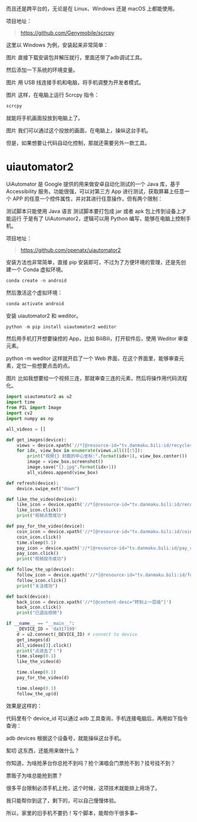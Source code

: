 
而且还是跨平台的，无论是在 Linux、Windows 还是 macOS 上都能使用。

项目地址：

> https://github.com/Genymobile/scrcpy

这里以 Windows 为例，安装起来非常简单：

图片
直接下载安装包并解压就行，里面还带了adb调试工具。

然后添加一下系统的环境变量。

图片
用 USB 线连接手机和电脑，将手机调整为开发者模式。

图片
这样，在电脑上运行 Scrcpy 指令：
```powershell
scrcpy
```

就能将手机画面投放到电脑上了。

图片
我们可以通过这个投放的画面，在电脑上，操纵这台手机。

但是，如果想要让代码自动化控制，那就还需要另外一款工具。

# uiautomator2
UiAutomator 是 Google 提供的用来做安卓自动化测试的一个 Java 库，基于 Accessibility 服务。功能很强，可以对第三方 App 进行测试，获取屏幕上任意一个 APP 的任意一个控件属性，并对其进行任意操作，但有两个限制：

测试脚本只能使用 Java 语言
测试脚本要打包成 jar 或者 apk 包上传到设备上才能运行
于是有了 UiAutomator2，逻辑可以用 Python 编写，能够在电脑上控制手机。

项目地址：

> https://github.com/openatx/uiautomator2

安装方法也非常简单，直接 pip 安装即可，不过为了方便环境的管理，还是先创建一个 Conda 虚拟环境。
```powershell
conda create -n android
```

然后激活这个虚拟环境：
```powershell
conda activate android
```
安装 uiautomator2 和 weditor。
```powershell
python -m pip install uiautomator2 weditor
```

然后用手机打开想要操控的 App，比如 BiliBili，打开软件后，使用 Weditor 审查元素。

python -m weditor
这样就开启了一个 Web 界面，在这个界面里，能够审查元素，定位一些想要点击的点。

图片
比如我想要给一个视频三连，那就审查三连的元素，然后将操作用代码流程化。
```python
import uiautomator2 as u2
import time
from PIL import Image
import cv2
import numpy as np

all_videos = []

def get_images(device):
    views = device.xpath('//*[@resource-id="tv.danmaku.bili:id/recycler_view"]/android.view.ViewGroup/android.widget.FrameLayout[1]')
    for idx, view_box in enumerate(views.all()[:5]):
        print("视频{} 封面的中心坐标:".format(idx+1), view_box.center())
        image = view_box.screenshot()
        image.save("{}.jpg".format(idx+1))
        all_videos.append(view_box)

def refresh(device):
    device.swipe_ext("down")

def like_the_video(device):
    like_icon = device.xpath('//*[@resource-id="tv.danmaku.bili:id/recommend_icon"]')
    like_icon.click()
    print("视频点赞成功")

def pay_for_the_video(device):
    coin_icon = device.xpath('//*[@resource-id="tv.danmaku.bili:id/coin_icon"]')
    coin_icon.click()
    time.sleep(0.1)
    pay_icon = device.xpath('//*[@resource-id="tv.danmaku.bili:id/pay_coins"]')
    pay_icon.click()
    print("视频投币成功")

def follow_the_up(device):
    follow_icon = device.xpath('//*[@resource-id="tv.danmaku.bili:id/follow"]')
    follow_icon.click()
    print("关注成功")

def back(device):
    back_icon = device.xpath('//*[@content-desc="转到上一层级"]')
    back_icon.click()
    print("已退出视频")

if __name__ == "__main__":
    _DEVICE_ID = 'da317199'
    d = u2.connect(_DEVICE_ID) # connect to device
    get_images(d)
    all_videos[3].click()
    print("点进去了！")
    time.sleep(0.1)
    like_the_video(d)

    time.sleep(0.1)
    pay_for_the_video(d)

    time.sleep(0.1)
    follow_the_up(d)
``` 
效果是这样的：


代码里有个 device_id 可以通过 adb 工具查询，手机连接电脑后，再用如下指令查询：

adb devices
根据这个设备号，就能操纵这台手机。

絮叨
这东西，还能用来做什么？

你知道，为啥抢茅台你总抢不到吗？抢个演唱会门票抢不到？挂号挂不到？

票贩子为啥总能抢到票？

很多平台限制必须手机上抢，这个时候，这项技术就能排上用场了。

我只能帮你到这了，剩下的，可以自己慢慢体验。

所以，家里的旧手机不要扔！写个脚本，能帮你干很多事~
